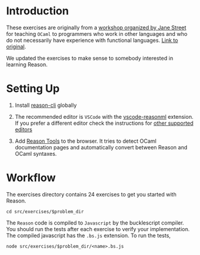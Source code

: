 # Introduction

These exercises are originally from a [workshop organized by Jane Street](https://blog.janestreet.com/learn-ocaml-nyc/) for teaching `OCaml` to programmers who work in other languages and who do not necessarily have experience with functional languages. [Link to original](https://github.com/janestreet/learn-ocaml-workshop).

We updated the exercises to make sense to somebody interested in learning Reason.

# Setting Up

1. Install [reason-cli](https://reasonml.github.io/docs/en/global-installation.html) globally

2. The recommended editor is `VSCode` with the [vscode-reasonml](https://github.com/reasonml-editor/vscode-reasonml) extension. If you prefer a different editor check the instructions for [other supported editors](https://reasonml.github.io/docs/en/editor-plugins.html)

3. Add [Reason Tools](https://github.com/reasonml/reason-tools) to the browser. It tries to detect OCaml documentation pages and automatically convert between Reason and OCaml syntaxes.

# Workflow

The exercises directory contains 24 exercises to get you started with Reason.
```
cd src/exercises/$problem_dir
```

The `Reason` code is compiled to `Javascript` by the bucklescript compiler. You should run the tests after each exercise to verify your implementation. The compiled javascript has the `.bs.js` extension. To run the tests,
```
node src/exercises/$problem_dir/<name>.bs.js
```
